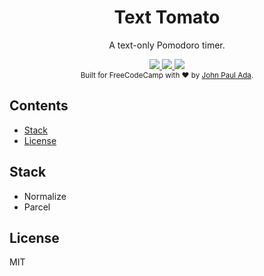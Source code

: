 <div align="center">
    <h1>Text Tomato</h1>
    <p>A text-only Pomodoro timer.</p>
</div>

<div align="center">
  <a href="http://forthebadge.com">
    <img src="http://forthebadge.com/images/badges/fuck-it-ship-it.svg" />
  </a>
  <a href="http://forthebadge.com">
    <img src="http://forthebadge.com/images/badges/built-with-love.svg" />
  </a>
  <a href="http://forthebadge.com">
    <img src="http://forthebadge.com/images/badges/uses-js.svg" />
  </a>
</div>

<div align="center">
  <sub>Built for FreeCodeCamp with ♥ by <a href="https://github.com/johnpaulada">John Paul Ada</a>.</sub>
</div>

## Contents
- [Stack](#stack)
- [License](#license)

## Stack
- Normalize
- Parcel

## License
MIT